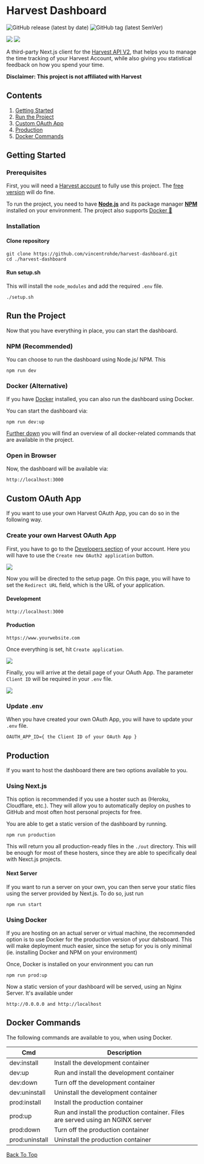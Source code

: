 # Harvest Dashboard

![GitHub release (latest by date)](https://img.shields.io/github/v/release/vincentrohde/harvest-dashboard)
![GitHub tag (latest SemVer)](https://img.shields.io/github/v/tag/vincentrohde/harvest-dashboard)

[![](https://tokei.rs/b1/github/vincentrohde/harvest-dashboard?category=code)](https://github.com/vincentrohde/harvest-dashboard)
[![](https://tokei.rs/b1/github/vincentrohde/harvest-dashboard?category=files)](https://github.com/vincentrohde/harvest-dashboard)

A third-party Next.js client for the [Harvest API V2](https://help.getharvest.com/api-v2/), that helps you to manage the time tracking of your Harvest Account, while also giving you statistical feedback on how you spend your time.

**Disclaimer: This project is not affiliated with Harvest**


## Contents

1. [Getting Started](#getting-started)
2. [Run the Project](#run-the-project)
3. [Custom OAuth App](#custom-oauth-app)
4. [Production](#production)
5. [Docker Commands](#docker-commands)

## Getting Started

### Prerequisites

First, you will need a [Harvest account](https://www.getharvest.com) to fully use this project. The [free version](https://www.getharvest.com/pricing) will do fine. 

To run the project, 
you need to have **[Node.js](https://nodejs.org/en/)** and its package manager **[NPM](https://www.npmjs.com/)** installed on your environment. The project also supports [Docker 🐋](https://www.docker.com/)

### Installation

#### Clone repository

```
git clone https://github.com/vincentrohde/harvest-dashboard.git
cd ./harvest-dashboard
```

#### Run setup.sh

This will install the `node_modules` and add the required `.env` file.

```
./setup.sh
```

## Run the Project

Now that you have everything in place, you can start the dashboard.

### NPM (Recommended)

You can choose to run the dashboard using Node.js/ NPM. This

```
npm run dev
```

### Docker (Alternative)

If you have [Docker](https://www.docker.com/) installed, you can also run the dashboard using Docker.

You can start the dashboard via:

```
npm run dev:up
```

[Further down](#docker-commands) you will find an overview of all docker-related commands that are available in the project.

### Open in Browser

Now, the dashboard will be available via:

```
http://localhost:3000
```

## Custom OAuth App

If you want to use your own Harvest OAuth App, you can do so in the following way.

### Create your own Harvest OAuth App

First, you have to go to the [Developers section](https://id.getharvest.com/developers) of your account. Here you will have to use the `Create new OAuth2 application` button.

![](./assets/oauth-create.png)

Now you will be directed to the setup page. On this page, you will have to set the `Redirect URL` field, which is the URL of your application.

#### Development

```
http://localhost:3000
```

#### Production

```
https://www.yourwebsite.com
```

Once everything is set, hit `Create application`.

![](./assets/oauth-setup.png)

Finally, you will arrive at the detail page of your OAuth App. The parameter `Client ID` will be required in your `.env` file.

![](./assets/oauth-secrets.png)

### Update .env

When you have created your own OAuth App, you will have to update your `.env` file.

```
OAUTH_APP_ID={ the Client ID of your OAuth App }
```

## Production

If you want to host the dashboard there are two options available to you. 

### Using Next.js

This option is recommended if you use a hoster such as (Heroku, Cloudflare, etc.). They will allow you to automatically deploy on pushes to GitHub and most often host personal projects for free.

You are able to get a static version of the dashboard by running. 

```
npm run production
```

This will return you all production-ready files in the `./out` directory. This will be enough for most of these hosters, since they are able to specifically deal with Nexct.js projects.

#### Next Server

If you want to run a server on your own, you can then serve your static files using the server provided by Next.js. To do so, just run

```
npm run start
```

### Using Docker

If you are hosting on an actual server or virtual machine, the recommended option is to use Docker for the production version of your dahsboard. This will make deployment much easier, since the setup for you is only minimal (ie. installing Docker and NPM on your environment)

Once, Docker is installed on your environment you can run

```
npm run prod:up
```

Now a static version of your dashboard will be served, using an Nginx Server. It's available under

```
http://0.0.0.0 and http://localhost
```

## Docker Commands

The following commands are available to you, when using Docker.

| **Cmd**        | **Description**                                                                 |
|----------------|---------------------------------------------------------------------------------|
| dev:install    | Install the development container                                               |
| dev:up         | Run and install the development container                                       |
| dev:down       | Turn off the development container                                              |
| dev:uninstall  | Uninstall the development container                                             |
| prod:install   | Install the production container                                                |
| prod:up        | Run and install the production container. Files are served using an NGINX server |
| prod:down      | Turn off the production container                                               |
| prod:uninstall | Uninstall the production container                                              |



<a href="#harvest-dashboard">Back To Top</a>
